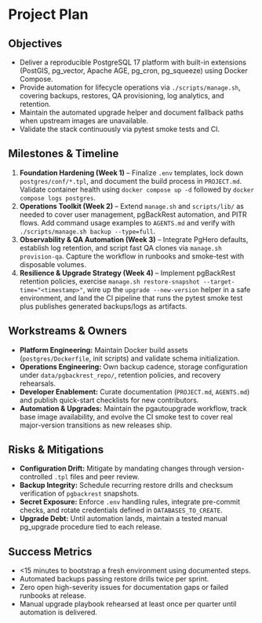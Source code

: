 # Project Plan

## Objectives
- Deliver a reproducible PostgreSQL 17 platform with built-in extensions (PostGIS, pg_vector, Apache AGE, pg_cron, pg_squeeze) using Docker Compose.
- Provide automation for lifecycle operations via `./scripts/manage.sh`, covering backups, restores, QA provisioning, log analytics, and retention.
- Maintain the automated upgrade helper and document fallback paths when upstream images are unavailable.
- Validate the stack continuously via pytest smoke tests and CI.

## Milestones & Timeline
1. **Foundation Hardening (Week 1)** – Finalize `.env` templates, lock down `postgres/conf/*.tpl`, and document the build process in `PROJECT.md`. Validate container health using `docker compose up -d` followed by `docker compose logs postgres`.
2. **Operations Toolkit (Week 2)** – Extend `manage.sh` and `scripts/lib/` as needed to cover user management, pgBackRest automation, and PITR flows. Add command usage examples to `AGENTS.md` and verify with `./scripts/manage.sh backup --type=full`.
3. **Observability & QA Automation (Week 3)** – Integrate PgHero defaults, establish log retention, and script fast QA clones via `manage.sh provision-qa`. Capture the workflow in runbooks and smoke-test with disposable volumes.
4. **Resilience & Upgrade Strategy (Week 4)** – Implement pgBackRest retention policies, exercise `manage.sh restore-snapshot --target-time="<timestamp>"`, wire up the `upgrade --new-version` helper in a safe environment, and land the CI pipeline that runs the pytest smoke test plus publishes generated backups/logs as artifacts.

## Workstreams & Owners
- **Platform Engineering:** Maintain Docker build assets (`postgres/Dockerfile`, init scripts) and validate schema initialization.
- **Operations Engineering:** Own backup cadence, storage configuration under `data/pgbackrest_repo/`, retention policies, and recovery rehearsals.
- **Developer Enablement:** Curate documentation (`PROJECT.md`, `AGENTS.md`) and publish quick-start checklists for new contributors.
- **Automation & Upgrades:** Maintain the pgautoupgrade workflow, track base image availability, and evolve the CI smoke test to cover real major-version transitions as new releases ship.

## Risks & Mitigations
- **Configuration Drift:** Mitigate by mandating changes through version-controlled `.tpl` files and peer review.
- **Backup Integrity:** Schedule recurring restore drills and checksum verification of `pgbackrest` snapshots.
- **Secret Exposure:** Enforce `.env` handling rules, integrate pre-commit checks, and rotate credentials defined in `DATABASES_TO_CREATE`.
- **Upgrade Debt:** Until automation lands, maintain a tested manual pg_upgrade procedure tied to each release.

## Success Metrics
- <15 minutes to bootstrap a fresh environment using documented steps.
- Automated backups passing restore drills twice per sprint.
- Zero open high-severity issues for documentation gaps or failed runbooks at release.
- Manual upgrade playbook rehearsed at least once per quarter until automation is delivered.
